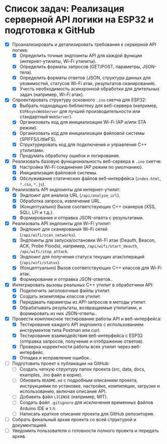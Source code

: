 # Список задач: Реализация серверной API логики на ESP32 и подготовка к GitHub

*   [x] Проанализировать и детализировать требования к серверной API логике:
    *   [x] Определить точные эндпоинты API для каждой функции (интернет-утилиты, Wi-Fi утилиты).
    *   [x] Определить форматы запросов (GET/POST, параметры, JSON-тела).
    *   [x] Определить форматы ответов (JSON, структура данных для уязвимостей, статусов Wi-Fi атак, результатов сканирования).
    *   [x] Учесть необходимость асинхронной обработки для длительных задач (например, Wi-Fi атак).
*   [x] Спроектировать структуру основного `.ino` скетча для ESP32:
    *   [x] Выбрать подходящую библиотеку для веб-сервера (например, `ESPAsyncWebServer` для лучшей производительности или стандартный `WebServer`).
    *   [x] Организовать код для инициализации Wi-Fi (AP и/или STA режим).
    *   [x] Организовать код для инициализации файловой системы (SPIFFS/LittleFS).
    *   [x] Структурировать код для подключения и управления C++ утилитами.
    *   [x] Продумать обработку ошибок и логирование.
*   [x] Реализовать базовую функциональность веб-сервера в `.ino` скетче:
    *   [x] Настройка Wi-Fi соединения (AP режим по умолчанию).
    *   [x] Инициализация файловой системы.
    *   [x] Обслуживание статических файлов веб-интерфейса (`index.html`, `*.css`, `*.js`).
*   [x] Реализовать API эндпоинты для интернет-утилит:
    *   [x] Эндпоинт для анализа URL (`/api/analyze_url`).
    *   [x] Обработка запроса, извлечение URL.
    *   [x] (Концептуально) Вызов соответствующих C++ сканеров (XSS, SQLi, LFI и т.д.).
    *   [x] Формирование и отправка JSON-ответа с результатами.
*   [x] Реализовать API эндпоинты для Wi-Fi утилит:
    *   [x] Эндпоинт для сканирования Wi-Fi сетей (`/api/wifi/scan_networks`).
    *   [x] Эндпоинты для запуска/остановки Wi-Fi атак (Deauth, Beacon, ACK, Probe Floods), например, `/api/wifi/start_deauth`, `/api/wifi/stop_attack`.
    *   [x] Эндпоинт для получения статуса текущих атак/операций (`/api/wifi/status`).
    *   [x] (Концептуально) Вызов соответствующих C++ классов для Wi-Fi атак.
    *   [x] Формирование и отправка JSON-ответов..
*   [x] Интегрировать вызовы реальных C++ утилит в обработчики API:
    *   [x] Подключить заголовочные файлы утилит.
    *   [x] Создать экземпляры классов утилит.
    *   [x] Передавать параметры из API-запросов в методы утилит.
    *   [x] Обрабатывать результаты, возвращаемые утилитами, и формировать из них JSON-ответы..
*   [x] Провести комплексное тестирование работы API и веб-интерфейса:
    *   [x] Тестирование каждого API эндпоинта с использованием инструментов типа Postman или curl.
    *   [x] Тестирование взаимодействия веб-интерфейса с ESP32 (отправка запросов, получение и отображение ответов).
    *   [x] Проверка корректности работы всех утилит через веб-интерфейс.
    *   [x] Отладка и исправление ошибок..
*   [ ] Подготовить проект к публикации на GitHub:
    *   [ ] Создать четкую структуру папок проекта (src, data, docs, examples, .ino файл в корне).
    *   [ ] Обновить `README.md` с подробным описанием проекта, инструкциями по установке, настройке, компиляции, загрузке и использованию, включая описание API.
    *   [ ] Добавить файл `LICENSE` (например, MIT).
    *   [ ] Создать файл `.gitignore` для исключения временных файлов Arduino IDE и т.п.
    *   [ ] Написать краткое описание проекта для GitHub репозитория.
*   [ ] Собрать финальный архив проекта со всей структурой и документацией.
*   [ ] Уведомить пользователя о готовности полного проекта и передать архив.
